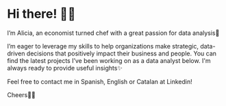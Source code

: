 # Hi there! 👋🏼

I’m Alicia, an economist turned chef with a great passion for data analysis🔎

I’m eager to leverage my skills to help organizations make strategic, data-driven decisions that positively impact their business and people. You can find the latest projects I’ve been working on as a data analyst below.
I'm always ready to provide useful insights✨

Feel free to contact me in Spanish, English or Catalan at Linkedin!

Cheers🫰🏼
